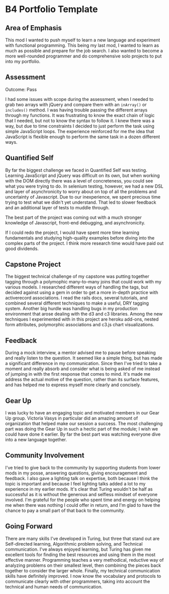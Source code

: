 # B4 Portfolio Template

## Area of Emphasis

This mod I wanted to push myself to learn a new language and experiment with functional programming. This being my last mod, I wanted to learn as much as possible and prepare for the job search. I also wanted to become a more well-rounded programmer and do comprehensive solo projects to put into my portfolio.

## Assessment
Outcome: Pass

I had some issues with scope during the assessment, when I needed to grab two arrays with jQuery and compare them with an `inArray()` or `includes()` method. I was having trouble passing the different arrays through my functions. It was frustrating to know the exact chain of logic that I needed, but not to know the syntax to follow it. I knew there was a way, but due to time constraints I decided to just perform the task using simple JavaScript loops. The experience reinforced for me the idea that JavaScript is flexible enough to perform the same task in a dozen different ways.

## Quantified Self
By far the biggest challenge we faced in Quantified Self was testing. Learning JavaScript and jQuery was difficult on its own, but when working with the DOM directly there was a level of concreteness, you could see what you were trying to do. In selenium testing, however, we had a new DSL and layer of asynchronicity to worry about on top of all the problems and uncertainty of Javascript. Due to our inexperience, we spent precious time trying to test what we didn't yet understand. That led to slower feedback and an additional layer of tests to muddle through.

The best part of the project was coming out with a much stronger knowledge of Javascript, front-end debugging, and asynchronicity.

If I could redo the project, I would have spent more time learning fundamentals and studying high-quality examples before diving into the complex parts of the project. I think more research time would have paid out good dividends.

## Capstone Project


The biggest technical challenge of my capstone was putting together tagging through a polymophic many-to-many joins that could work with my various models. I researched different ways of handling the tags, but decided against using a gem in order to get a more in-depth practice with activerecord associations. I read the rails docs, several tutorials, and combined several different techniques to make a useful, DRY tagging system. Another big hurdle was handling bugs in my production environment that arose dealing with the d3 and c3 libraries. Among the new techniques I experimented with in this project are heroku add-ons, nested form attributes, polymorphic associations and c3.js chart visualizations.


## Feedback

During a mock interview, a mentor advised me to pause before speaking and really listen to the question. It seemed like a simple thing, but has made a significant difference in my communication. Since then I've tried to take a moment and really absorb and consider what is being asked of me instead of jumping in with the first response that comes to mind. It's made me address the actual motive of the question, rather than its surface features, and has helped me to express myself more clearly and concisely.

## Gear Up

I was lucky to have an engaging topic and motivated members in our Gear Up  group.  Victoria Vasys in particular did an amazing amount of organization that helped make our session a success. The most challenging part was doing the Gear Up in such a hectic part of the module; I wish we could have done it earlier. By far the best part was watching everyone dive into a new language together.


## Community Involvement

I've tried to give back to the community by supporting students from lower mods in my posse, answering questions, giving encouragement and feedback.  I also gave a lighting talk on expertise, both because I think the topic is important and because I feel lighting talks added a lot to my experience in my earlier mods. It's clear that Turing wouldn't be half as successful as it is without the generous and selfless mindset of everyone involved. I'm grateful for the people who spent time and energy on helping me when there was nothing I could offer in return, and I'm glad to have the chance to pay a small part of that back to the community.

## Going Forward

There are many skills I've developed in Turing, but three that stand out are Self-directed learning, Algorithmic problem solving, and Technical communication. I've always enjoyed learning, but Turing has given me excellent tools for finding the best resources and using them in the most effective manner. Programming teaches a very methodical, reductive way of analyzing problems on their smallest level, then combining the pieces back together to consider the larger whole. Finally, my technical communication skills have definitely improved. I now know the vocabulary and protocols to communicate clearly with other programmers, taking into account the technical and human needs of communication.
